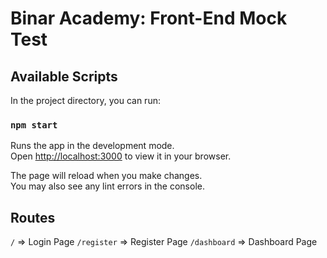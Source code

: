 # Binar Academy: Front-End Mock Test

## Available Scripts

In the project directory, you can run:

### `npm start`

Runs the app in the development mode.\
Open [http://localhost:3000](http://localhost:3000) to view it in your browser.

The page will reload when you make changes.\
You may also see any lint errors in the console.

## Routes

`/` => Login Page
`/register` => Register Page
`/dashboard` => Dashboard Page

